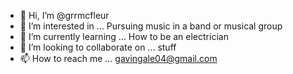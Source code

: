- 👋 Hi, I’m @grrmcfleur
- 👀 I’m interested in ... Pursuing music in a band or musical group
- 🌱 I’m currently learning ... How to be an electrician
- 💞️ I’m looking to collaborate on ... stuff
- 📫 How to reach me ... gavingale04@gmail.com

<!--- among us
grrmcfleur/grrmcfleur is a ✨ special ✨ repository because its `README.md` (this file) appears on your GitHub profile.
You can click the Preview link to take a look at your changes.
--->
